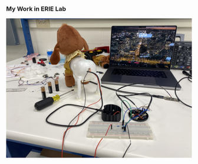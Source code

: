 <h3>My Work in ERIE Lab</h3>

<a href="../_portfolio/haptic-enable_switch_adapted_toys.md">
    <img src="../haptic-enabled_switch_adapted_toys.jpg">
  <!-- {% include figure popup=true image_path="../haptic-enabled_switch_adapted_toys.jpg" alt="Image of a Haptic-Enabled Switch Adapted Toy" %} -->
</a>